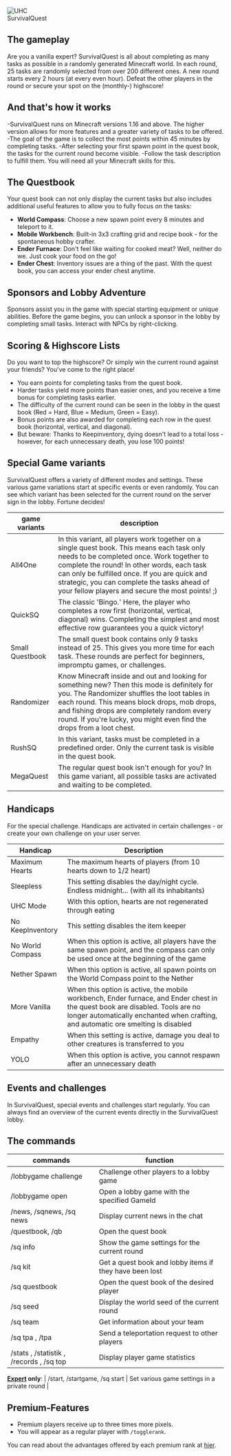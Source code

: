 <div class="banner-wrapper">
    <img alt="UHC" src="../img/SurvivalQuest.png">
    <div class="banner-text">SurvivalQuest</div>
</div>


## The gameplay
Are you a vanilla expert? SurvivalQuest is all about completing as many tasks as possible in a randomly generated Minecraft world. In each round, 25 tasks are randomly selected from over 200 different ones. A new round starts every 2 hours (at every even hour). Defeat the other players in the round or secure your spot on the (monthly-) highscore!

## And that's how it works
-SurvivalQuest runs on Minecraft versions 1.16 and above. The higher version allows for more features and a greater variety of tasks to be offered.
-The goal of the game is to collect the most points within 45 minutes by completing tasks.
-After selecting your first spawn point in the quest book, the tasks for the current round become visible.
-Follow the task description to fulfill them. You will need all your Minecraft skills for this.

## The Questbook
Your quest book can not only display the current tasks but also includes additional useful features to allow you to fully focus on the tasks:
- **World Compass**: Choose a new spawn point every 8 minutes and teleport to it.
- **Mobile Workbench**: Built-in 3x3 crafting grid and recipe book - for the spontaneous hobby crafter.
- **Ender Furnace**: Don't feel like waiting for cooked meat? Well, neither do we. Just cook your food on the go!
- **Ender Chest**: Inventory issues are a thing of the past. With the quest book, you can access your ender chest anytime.

## Sponsors and Lobby Adventure
Sponsors assist you in the game with special starting equipment or unique abilities.
Before the game begins, you can unlock a sponsor in the lobby by completing small tasks. Interact with NPCs by right-clicking.

## Scoring & Highscore Lists
Do you want to top the highscore? Or simply win the current round against your friends? You've come to the right place!

- You earn points for completing tasks from the quest book.
- Harder tasks yield more points than easier ones, and you receive a time bonus for completing tasks earlier.
- The difficulty of the current round can be seen in the lobby in the quest book (Red = Hard, Blue = Medium, Green = Easy).
- Bonus points are also awarded for completing each row in the quest book (horizontal, vertical, and diagonal).
- But beware: Thanks to Keepinventory, dying doesn't lead to a total loss - however, for each unnecessary death, you lose 100 points!

## Special Game variants
SurvivalQuest offers a variety of different modes and settings. These various game variations start at specific events or even randomly. You can see which variant has been selected for the current round on the server sign in the lobby. Fortune decides!

| game variants | description |
| -------- | ------------ |
| All4One | In this variant, all players work together on a single quest book. This means each task only needs to be completed once. Work together to complete the round! In other words, each task can only be fulfilled once. If you are quick and strategic, you can complete the tasks ahead of your fellow players and secure the most points! ;) |
|QuickSQ | The classic 'Bingo.' Here, the player who completes a row first (horizontal, vertical, diagonal) wins. Completing the simplest and most effective row guarantees you a quick victory! |
|Small Questbook | The small quest book contains only 9 tasks instead of 25. This gives you more time for each task. These rounds are perfect for beginners, impromptu games, or challenges. |
|Randomizer | Know Minecraft inside and out and looking for something new? Then this mode is definitely for you. The Randomizer shuffles the loot tables in each round. This means block drops, mob drops, and fishing drops are completely random every round. If you're lucky, you might even find the drops from a loot chest. |
|RushSQ | In this variant, tasks must be completed in a predefined order. Only the current task is visible in the quest book. |
|MegaQuest | The regular quest book isn't enough for you? In this game variant, all possible tasks are activated and waiting to be completed. |

## Handicaps
For the special challenge. Handicaps are activated in certain challenges - or create your own challenge on your user server.

| Handicap |Description |
| -------- | ------------ |
| Maximum Hearts | The maximum hearts of players (from 10 hearts down to 1/2 heart) |
| Sleepless | This setting disables the day/night cycle. Endless midnight... (with all its inhabitants) |
| UHC Mode | With this option, hearts are not regenerated through eating |
| No KeepInventory | This setting disables the item keeper |
| No World Compass | When this option is active, all players have the same spawn point, and the compass can only be used once at the beginning of the game |
| Nether Spawn | When this option is active, all spawn points on the World Compass point to the Nether |
| More Vanilla | When this option is active, the mobile workbench, Ender furnace, and Ender chest in the quest book are disabled. Tools are no longer automatically enchanted when crafting, and automatic ore smelting is disabled |
| Empathy | When this setting is active, damage you deal to other creatures is transferred to you |
| YOLO | When this option is active, you cannot respawn after an unnecessary death |

## Events and challenges
In SurvivalQuest, special events and challenges start regularly. You can always find an overview of the current events directly in the SurvivalQuest lobby.

## The commands

| commands | function |
| ------ | -------- |
| /lobbygame challenge <Name> <Game> | Challenge other players to a lobby game |
| /lobbygame open <GameId> | Open a lobby game with the specified GameId |
| /news, /sqnews, /sq news | Display current news in the chat |
| /questbook, /qb | Open the quest book |
| /sq info | Show the game settings for the current round |
| /sq kit | Get a quest book and lobby items if they have been lost |
| /sq questbook <Name> | Open the quest book of the desired player |
| /sq seed | Display the world seed of the current round |
| /sq team | Get information about your team |
| /sq tpa <Name>, /tpa <Name> | Send a teleportation request to other players |
| /stats <Name>, /statistik <Name>, /records <Name>, /sq top | Display player game statistics |
**[<span class='expert'>Expert</span>](/ranks/premium/) only**:
| /start, /startgame, /sq start | Set various game settings in a private round |

## Premium-Features
- Premium players receive up to three times more pixels.
- You will appear as a regular player with `/togglerank`.

You can read about the advantages offered by each premium rank at [hier](/ranks/premium/).
